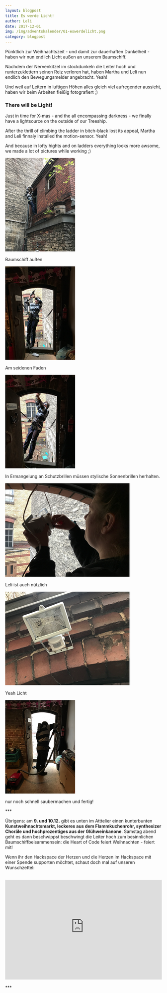 ```yaml
---
layout: blogpost
title: Es werde Licht!
author: Leli
date: 2017-12-01
img: /img/adventskalender/01-eswerdelicht.png
category: blogpost
---
```


Pünktlich zur Weihnachtszeit - und damit zur dauerhaften Dunkelheit - haben wir nun endlich Licht außen an unserem Baumschiff.

Nachdem der Nervenkitzel im stockdunkeln die Leiter hoch und runterzuklettern seinen Reiz verloren hat, haben Martha und Leli nun endlich den Bewegungsmelder angebracht. Yeah!

Und weil auf Leitern in luftigen Höhen alles gleich viel aufregender aussieht, haben wir beim Arbeiten fleißig fotografiert ;)

### There will be Light!

Just in time for X-mas - and the all encompassing darkness - we finally have a lightsource on the outside of our Treeship.

After the thrill of climbing the ladder in bitch-black lost its appeal, Martha and Leli finnaly installed the motion-sensor. Yeah!

And because in lofty hights and on ladders everything looks more awsome, we made a lot of pictures while working ;)

<img src="/img/adventskalender/01-eswerdelicht1.png" height="300">
<p>Baumschiff außen</p>

<img src="/img/adventskalender/01-eswerdelicht2.png" height="300">
<p>Am seidenen Faden</p>

<img src="/img/adventskalender/01-eswerdelicht4.png" height="300">
<p>In Ermangelung an Schutzbrillen müssen stylische Sonnenbrillen herhalten.</p>

<img src="/img/adventskalender/01-eswerdelicht5.png" height="300">
<p>Leli ist auch nützlich</p>
<img src="/img/adventskalender/01-eswerdelicht6.png" height="300">
<p>Yeah Licht</p>

<img src="/img/adventskalender/01-eswerdelicht7.png" height="300">
<p>nur noch schnell saubermachen und fertig!</p>

\*\*\*

Übrigens: am **9. und 10.12.** gibt es unten im Atttelier einen kunterbunten **Kunstweihnachtsmarkt, leckeres aus dem Flammkuchenrohr, synthesizer Choräle und hochprozentiges aus der Glühweinkanone**. Samstag abend geht es dann beschwippst beschwingt die Leiter hoch zum besinnlichen Baumschiffbeisammensein: die Heart of Code feiert Weihnachten - feiert mit!

Wenn ihr den Hackspace der Herzen und die Herzen im Hackspace mit einer Spende supporten möchtet, schaut doch mal auf unseren Wunschzettel:

<br>
<iframe frameborder="0" marginheight="0" marginwidth="0" src="https://www.betterplace-widget.org/projects/58907?l=de" width="100%" height="320" style="border: 0; padding:0; margin:0;">Informieren und spenden: <a href='https://www.betterplace.org/de/projects/58907-merry-drucking-adventskalender-der-heart-of-code-e-v' target='_blank'>„Merry Drucking - Adventskalender der Heart of Code e.V.“</a> auf betterplace.org öffnen.</iframe>
<br>

\*\*\*
